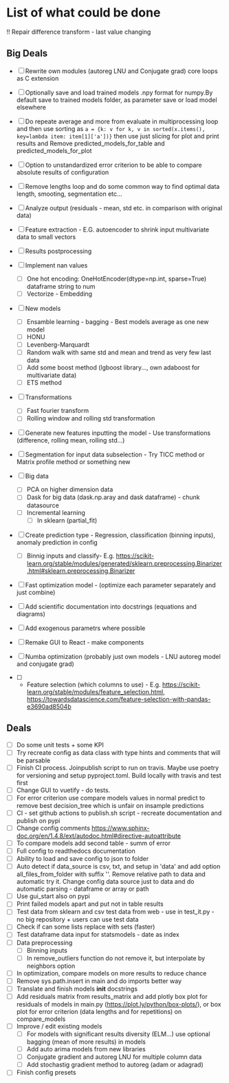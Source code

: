 # List of what could be done

!! Repair difference transform - last value changing

## Big Deals

- [ ] Rewrite own modules (autoreg LNU and Conjugate grad) core loops as C extension
- [ ] Optionally save and load trained models .npy format for numpy.By default save to trained models folder, as parameter save or load model elsewhere
- [ ] Do repeate average and more from evaluate in multiprocessing loop and then use sorting as `a = {k: v for k, v in sorted(x.items(), key=lambda item: item[1]['a'])}` then use just slicing for plot and print results and Remove predicted_models_for_table and predicted_models_for_plot

- [ ] Option to unstandardized error criterion to be able to compare absolute results of configuration

- [ ] Remove lengths loop and do some common way to find optimal data length, smooting, segmentation etc...
- [ ] Analyze output (residuals - mean, std etc. in comparison with original data)
- [ ] Feature extraction - E.G. autoencoder to shrink input multivariate data to small vectors
- [ ] Results postprocessing
- [ ] Implement nan values
  - [ ] One hot encoding: OneHotEncoder(dtype=np.int, sparse=True) dataframe string to num
  - [ ] Vectorize - Embedding
- [ ] New models
  - [ ] Ensamble learning - bagging - Best models average as one new model
  - [ ] HONU
  - [ ] Levenberg-Marquardt
  - [ ] Random walk with same std and mean and trend as very few last data
  - [ ] Add some boost method (lgboost library..., own adaboost for multivariate data)
  - [ ] ETS method
- [ ] Transformations
  - [ ] Fast fourier transform
  - [ ] Rolling window and rolling std transformation
- [ ] Generate new features inputting the model - Use transformations (difference, rolling mean, rolling std...)
- [ ] Segmentation for input data subselection - Try TICC method or Matrix profile method or something new
- [ ] Big data
  - [ ] PCA on higher dimension data
  - [ ] Dask for big data (dask.np.aray and dask dataframe) - chunk datasource
  - [ ] Incremental learning
    - [ ] In sklearn (partial_fit)
- [ ] Create prediction type - Regression, classification (binning inputs), anomaly prediction in config
  - [ ] Binnig inputs and classify- E.g. https://scikit-learn.org/stable/modules/generated/sklearn.preprocessing.Binarizer.html#sklearn.preprocessing.Binarizer
- [ ] Fast optimization model - (optimize each parameter separately and just combine)
- [ ] Add scientific documentation into docstrings (equations and diagrams)
- [ ] Add exogenous parametrs where possible
- [ ] Remake GUI to React - make components
- [ ] Numba optimization (probably just own models - LNU autoreg model and conjugate grad)
- [ ] - Feature selection (which columns to use) - E.g. https://scikit-learn.org/stable/modules/feature_selection.html, https://towardsdatascience.com/feature-selection-with-pandas-e3690ad8504b

## Deals

- [ ] Do some unit tests + some KPI
- [ ] Try recreate config as data class with type hints and comments that will be parsable
- [ ] Finish CI process. Joinpublish script to run on travis. Maybe use poetry for versioning and setup pyproject.toml. Build locally with travis and test first
- [ ] Change GUI to vuetify - do tests.
- [ ] For error criterion use compare models values in normal predict to remove best decision_tree which is unfair on insample predictions
- [ ] CI - set github actions to publish.sh script - recreate documentation and publish on pypi
- [ ] Change config comments https://www.sphinx-doc.org/en/1.4.8/ext/autodoc.html#directive-autoattribute
- [ ] To compare models add second table - summ of error
- [ ] Full config to readthedocs documentation
- [ ] Ability to load and save config to json to folder
- [ ] Auto detect if data_source is csv, txt, and setup in 'data' and add option all_files_from_folder with suffix ''. Remove relative path to data and automatic try it. Change config data source just to data and do automatic parsing - dataframe or array or path
- [ ] Use gui_start also on pypi
- [ ] Print failed models apart and put not in table results
- [ ] Test data from sklearn and csv test data from web - use in test_it.py - no big repository + users can use test data
- [ ] Check if can some lists replace with sets (faster)
- [ ] Test dataframe data input for statsmodels - date as index
- [ ] Data preprocessing
  - [ ] Binning inputs
  - [ ] In remove_outliers function do not remove it, but interpolate by neighbors option
- [ ] In optimization, compare models on more results to reduce chance
- [ ] Remove sys.path.insert in main and do imports better way
- [ ] Translate and finish models **init** docstrings
- [ ] Add residuals matrix from results_matrix and add plotly box plot for residuals of models in main.py (https://plot.ly/python/box-plots/), or box plot for error criterion (data lengths and for repetitions) on compare_models
- [ ] Improve / edit existing models
  - [ ] For models with significant results diversity (ELM...) use optional bagging (mean of more results) in models
  - [ ] Add auto arima models from new libraries
  - [ ] Conjugate gradient and autoreg LNU for multiple column data
  - [ ] Add stochastig gradient method to autoreg (adam or adagrad)
- [ ] Finish config presets
